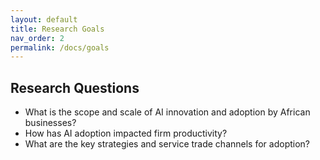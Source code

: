 ```yaml
---
layout: default
title: Research Goals
nav_order: 2
permalink: /docs/goals
---
```


## Research Questions

- What is the scope and scale of AI innovation and adoption by African businesses?
- How has AI adoption impacted firm productivity?
- What are the key strategies and service trade channels for adoption?